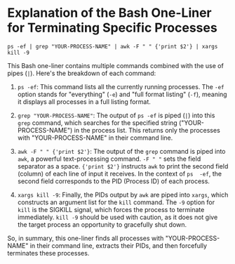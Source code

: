 # Explanation of the Bash One-Liner for Terminating Specific Processes

```
ps -ef | grep "YOUR-PROCESS-NAME" | awk -F " " {'print $2'} | xargs kill -9
```

This Bash one-liner contains multiple commands combined with the use of 
pipes (`|`). Here's the breakdown of each command:

1. `ps -ef`: This command lists all the currently running processes. The 
`-ef` option stands for "everything" (`-e`) and "full format listing" 
(`-f`), meaning it displays all processes in a full listing format.

2. `grep "YOUR-PROCESS-NAME"`: The output of `ps -ef` is 
piped (`|`) into this `grep` command, which searches for the specified 
string ("YOUR-PROCESS-NAME") in the process list. This 
returns only the processes with "YOUR-PROCESS-NAME" in their 
command line.

3. `awk -F " " {'print $2'}`: The output of the `grep` command is piped 
into `awk`, a powerful text-processing command. `-F " "` sets the field 
separator as a space. `{'print $2'}` instructs `awk` to print the second 
field (column) of each line of input it receives. In the context of `ps 
-ef`, the second field corresponds to the PID (Process ID) of each 
process.

4. `xargs kill -9`: Finally, the PIDs output by `awk` are piped into 
`xargs`, which constructs an argument list for the `kill` command. The 
`-9` option for `kill` is the SIGKILL signal, which forces the process to 
terminate immediately. `kill -9` should be used with caution, as it does 
not give the target process an opportunity to gracefully shut down.

So, in summary, this one-liner finds all processes with 
"YOUR-PROCESS-NAME" in their command line, extracts their 
PIDs, and then forcefully terminates these processes.

